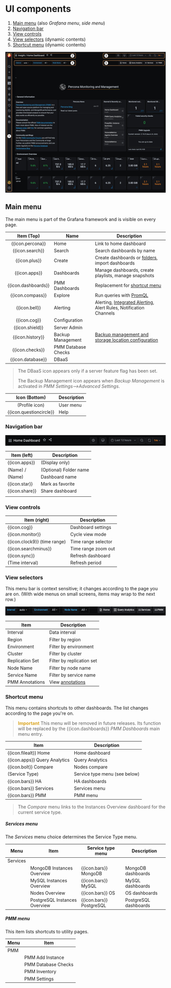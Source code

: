 # UI components

1. [Main menu](#main-menu) (also *Grafana menu*, *side menu*)
2. [Navigation bar](#navigation-bar)
3. [View controls](#view-controls)
4. [View selectors](#view-selectors) (dynamic contents)
5. [Shortcut menu](#shortcut-menu) (dynamic contents)

![!](../_images/PMM_Home_Dashboard_TALL_Numbered.png)


## Main menu

The main menu is part of the Grafana framework and is visible on every page.

| Item (Top)          | Name                 | Description
|:-------------------:| -------------------- | ------------------------------
| {{icon.percona}}    | Home                 | Link to home dashboard
| {{icon.search}}     | Search               | Search dashboards by name
| {{icon.plus}}       | Create               | Create dashboards or [folders][Folders], import dashboards
| {{icon.apps}}       | Dashboards           | Manage dashboards, create playlists, manage snapshots
| {{icon.dashboards}} | PMM Dashboards       | Replacement for [shortcut menu](#shortcut-menu)
| {{icon.compass}}    | Explore              | Run queries with [PromQL][PromQL]
| {{icon.bell}}       | Alerting             | Alerting, [Integrated Alerting](../using/alerting.md), Alert Rules, Notification Channels
| {{icon.cog}}        | Configuration        |
| {{icon.shield}}     | Server Admin         |
| {{icon.history}}    | Backup Management    | [Backup management and storage location configuration][BACKUP]
| {{icon.checks}}     | PMM Database Checks  |
| {{icon.database}}   | DBaaS                |

[Folders]: https://grafana.com/docs/grafana/latest/dashboards/dashboard_folders/
[PromQL]: https://grafana.com/blog/2020/02/04/introduction-to-promql-the-prometheus-query-language/
[BACKUP]: ../how-to/backup.md

> The DBaaS icon appears only if a server feature flag has been set.
>
> The Backup Management icon appears when *Backup Management* is activated in *PMM Settings-->Advanced Settings*.

| Icon (Bottom)            | Description          |
|:------------------------:| ---------            |
| (Profile icon)           | User menu            |
| {{icon.questioncircle}}  | Help                 |

### Navigation bar

![!Common page elements top row](../_images/PMM_Home_Dashboard_Menus_Top_Navigation_Bar.jpg)

| Item (left)                   | Description               |
| ----------------------------- | ------------------------- |
| {{icon.apps}}                 | (Display only)            |
| (Name) /                      | (Optional) Folder name    |
| (Name)                        | Dashboard name            |
| {{icon.star}}                 | Mark as favorite          |
| {{icon.share}}                | Share dashboard           |
|                               |                           |

### View controls

| Item (right)                  | Description               |
| ----------------------------- | ------------------------- |
| {{icon.cog}}                  | Dashboard settings        |
| {{icon.monitor}}              | Cycle view mode           |
| {{icon.clock9}} (time range)  | Time range selector       |
| {{icon.searchminus}}          | Time range zoom out       |
| {{icon.sync}}                 | Refresh dashboard         |
| (Time interval)               | Refresh period            |

### View selectors

This menu bar is context sensitive; it changes according to the page you are on. (With wide menus on small screens, items may wrap to the next row.)

![!](../_images/PMM_Home_Dashboard_Menus_Submenu_Bar.jpg)

| Item                          | Description                               |
| ----------------------------- | ----------------------------------------  |
| Interval                      | Data interval                             |
| Region                        | Filter by region                          |
| Environment                   | Filter by environment                     |
| Cluster                       | Filter by cluster                         |
| Replication Set               | Filter by replication set                 |
| Node Name                     | Filter by node name                       |
| Service Name                  | Filter by service name                    |
| PMM Annotations               | View [annotations](../how-to/annotate.md) |

### Shortcut menu

This menu contains shortcuts to other dashboards. The list changes according to the page you're on.

> <b style="color:goldenrod">Important</b> This menu will be removed in future releases. Its function will be replaced by the {{icon.dashboards}} *PMM Dashboards* main menu entry.

| Item                          | Description                      |
| ----------------------------- | -------------------------------- |
| {{icon.filealt}} Home         | Home dashboard                   |
| {{icon.apps}} Query Analytics | Query Analytics                  |
| {{icon.bolt}} Compare         | Nodes compare                    |
| (Service Type)                | Service type menu (see below)    |
| {{icon.bars}} HA              | HA dashboards                    |
| {{icon.bars}} Services        | Services menu                    |
| {{icon.bars}} PMM             | PMM menu                         |

> The *Compare* menu links to the Instances Overview dashboard for the current service type.

##### Services menu

The *Services* menu choice determines the Service Type menu.

| Menu      | Item                           | Service type menu        | Description           |
| --------- | ------------------------------ | ------------------------ | --------------------- |
| Services  |                                |                          |                       |
|           | MongoDB Instances Overview     | {{icon.bars}} MongoDB    | MongoDB dashboards    |
|           | MySQL Instances Overview       | {{icon.bars}} MySQL      | MySQL dashboards      |
|           | Nodes Overview                 | {{icon.bars}} OS         | OS dashboards         |
|           | PostgreSQL Instances Overview  | {{icon.bars}} PostgreSQL | PostgreSQL dashboards |

##### PMM menu

This item lists shortcuts to utility pages.

| Menu           | Item                            |
| -------------- | ------------------------------- |
| PMM            |                                 |
|                | PMM Add Instance                |
|                | PMM Database Checks             |
|                | PMM Inventory                   |
|                | PMM Settings                    |
